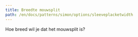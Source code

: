 ```yaml
---
title: Breedte mouwsplit
path: /en/docs/patterns/simon/options/sleeveplacketwidth
---
```


Hoe breed wil je dat het mouwsplit is?